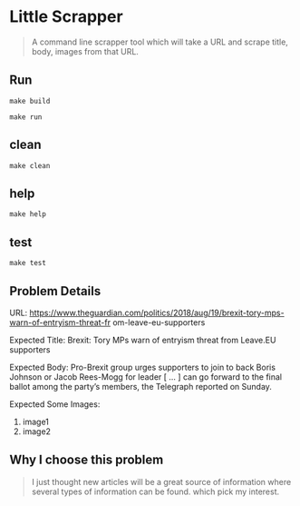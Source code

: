 # Little Scrapper
> A command line scrapper tool which will take a URL and scrape title,
body, images from that URL.

## Run
```
make build

make run
```

## clean
```
make clean
```

## help
```
make help
```

## test
```
make test
```

## Problem Details
URL: https://www.theguardian.com/politics/2018/aug/19/brexit-tory-mps-warn-of-entryism-threat-fr
om-leave-eu-supporters

Expected Title: Brexit: Tory MPs warn of entryism threat from Leave.EU supporters

Expected Body:
Pro-Brexit group urges supporters to join to back Boris Johnson or Jacob Rees-Mogg for
leader [ … ] can go forward to the final ballot among the party’s members, the Telegraph
reported on Sunday.

Expected Some Images:
1. image1
2. image2

## Why I choose this problem
> I just thought new articles will be a great source of information where several types of
information can be found. which pick my interest.
